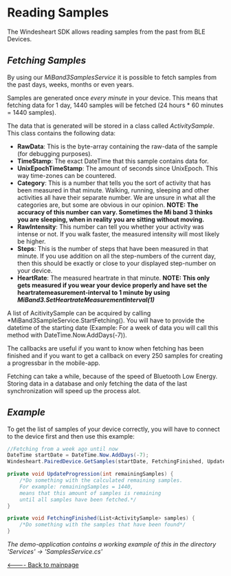 # Reading Samples
The Windesheart SDK allows reading samples from the past from BLE Devices.

## *Fetching Samples*

By using our *MiBand3SamplesService* it is possible to fetch samples from the past days, weeks, months or even years.

Samples are generated once *every minute* in your device. This means that fetching data for 1 day, 1440 samples will be fetched (24 hours * 60 minutes = 1440 samples).

The data that is generated will be stored in a class called *ActivitySample*. This class contains the following data:

* **RawData**: This is the byte-array containing the raw-data of the sample (for debugging purposes).
* **TimeStamp**: The exact DateTime that this sample contains data for.
* **UnixEpochTimeStamp**: The amount of seconds since UnixEpoch. This way time-zones can be countered.
* **Category**: This is a number that tells you the sort of activity that has been measured in that minute. Walking, running, sleeping and other activities all have their separate number. We are unsure in what all the categories are, but some are obvious in our opinion. **NOTE: The accuracy of this number can vary. Sometimes the Mi band 3 thinks you are sleeping, when in reality you are sitting without moving.**
* **RawIntensity**: This number can tell you whether your activity was intense or not. If you walk faster, the measured intensity will most likely be higher.
* **Steps**: This is the number of steps that have been measured in that minute. If you use addition on all the step-numbers of the current day, then this should be exactly or close to your displayed step-number on your device.
* **HeartRate**: The measured heartrate in that minute. **NOTE: This only gets measured if you wear your device properly and have set the heartratemeasurement-interval to 1 minute by using *MiBand3.SetHeartrateMeasurementInterval(1)***

A list of AcitivitySample can be acquired by calling *MiBand3SampleService.StartFetching(). You will have to provide the datetime of the starting date (Example: For a week of data you will call this method with DateTime.Now.AddDays(-7)).

The callbacks are useful if you want to know when fetching has been finished and if you want to get a callback on every 250 samples for creating a progressbar in the mobile-app.

Fetching can take a while, because of the speed of Bluetooth Low Energy. Storing data in a database and only fetching the data of the last synchronization will speed up the process alot.

## *Example*

To get the list of samples of your device correctly, you will have to connect to the device first and then use this example:

```csharp
//Fetching from a week ago until now
DateTime startDate = DateTime.Now.AddDays(-7);
Windesheart.PairedDevice.GetSamples(startDate, FetchingFinished, UpdateProgression);

private void UpdateProgression(int remainingSamples) {
    /*Do something with the calculated remaining samples.
    For example: remainingSamples = 1440,
    means that this amount of samples is remaining
    until all samples have been fetched.*/
}

private void FetchingFinished(List<ActivitySample> samples) {
    /*Do something with the samples that have been found*/
}
```

*The demo-application contains a working example of this in the directory 'Services' -> 'SamplesService.cs'*

[<---- Back to mainpage](https://github.com/ictinnovaties-zorg/openwindesheart/blob/master/)